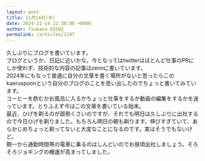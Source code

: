 ```yaml
---
layout: post
title: 11月14日(木)
date: 2024-11-14 22:30:00 +0900
author: Tsukasa OISHI
permalink: /articles/1187
---
```


久しぶりにブログを書いています。  
ブログというか、日記に近いかな。今となってはtwitterはほとんど仕事のPRにしか使わず、技術的な内容の記事はzennに書いています。  
2024年にもなって普通に自分の文章を書く場所がないと思ったらこのkaeruspoonという自分のブログのことを思い出したのでちょっと書いてみています。  
コーヒーを飲むかお風呂に入るかちょっと仕事をするか動画の編集をするかを迷っています。とりふえず今はこの文章を書いている始末。  
最近、ひげを剃るのが面倒くさいのですが、それでも明日は久しぶりに出社するので今日ひげを剃りました。もちろん明日の朝も剃ります。伸びすぎていて、あらかじめちょっと剃ってないと大変なことになるのです。実はそうでもないけど。  
朝一から通勤時間帯の電車に乗るのはしんどいのでお昼頃出社しましょう。そろそろジョギングの機運が高まってしました。
